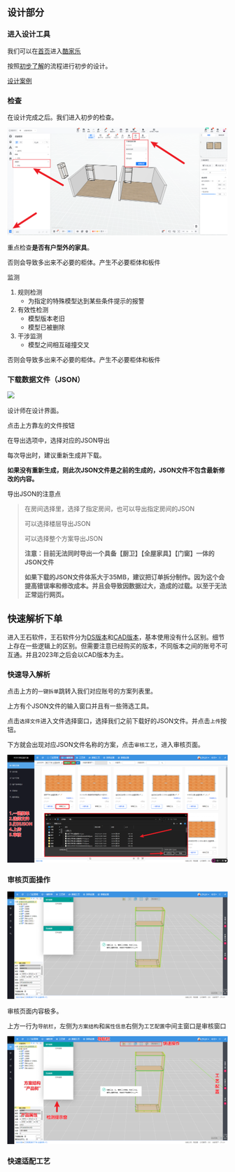 ## 设计部分

### 进入设计工具

我们可以在[首页](https://www.kodocode.cn/)进入[酷家乐](https://www.kujiale.com/)

按照[初步了解](https://wd.kodocode.cn/start/%E5%88%9D%E6%AD%A5%E4%BA%86%E8%A7%A3.html#%E8%BF%9B%E5%85%A5%E8%BD%AF%E4%BB%B6%E4%B8%BB%E9%A1%B5)的流程进行初步的设计。

[设计案例]()

### 检查

在设计完成之后。我们进入初步的检查。

![](../picture/start/下单前检查.png)

重点检查**是否有户型外的家具**。

否则会导致多出来不必要的柜体。产生不必要柜体和板件

监测

1. 规则检测
   - 为指定的特殊模型达到某些条件提示的报警
2. 有效性检测
   - 模型版本老旧
   - 模型已被删除
3. 干涉监测
   - 模型之间相互碰撞交叉

否则会导致多出来不必要的柜体。产生不必要柜体和板件

### 下载数据文件（JSON）

![](../picture/start/JSON操作.gif)

设计师在设计界面。

点击上方靠左的文件按钮

在导出选项中，选择对应的JSON导出

每次导出时，建议重新生成并下载。

**如果没有重新生成，则此次JSON文件是之前的生成的，JSON文件不包含最新修改的内容。**

导出JSON的注意点

> 在房间选择里，选择了指定房间，也可以导出指定房间的JSON
>
> 可以选择楼层导出JSON
>
> 可以选择整个方案导出JSON
>
> **注意：目前无法同时导出一个具备【厨卫】【全屋家具】【门窗】一体的JSON文件**
>
> **如果下载的JSON文件体系大于35MB，建议把订单拆分制作。因为这个会提高错误率和修改成本。并且会导致因数据过大，造成的过载。以至于无法正常运行网页。**

## 快速解析下单

进入王石软件，王石软件分为[DS版本](https://ds.wongshek.cn/a)和[CAD版本](https://cad.wongshek.cn/a)，基本使用没有什么区别。细节上存在一些逻辑上的区别。但需要注意已经购买的版本，不同版本之间的账号不可互通。并且2023年之后会以CAD版本为主。

### 快速导入解析

点击上方的`一键拆单`跳转入我们对应账号的方案列表里。

上方有个JSON文件的输入窗口并且有一些筛选工具。

点击`选择文件`进入文件选择窗口，选择我们之前下载好的JSON文件。并点击`上传`按钮。

下方就会出现对应JSON文件名称的方案，点击`审核工艺`，进入审核页面。

![](../picture/start/上传JSON.png)

### 审核页面操作

![](../picture/start/审核界面.png)

审核页面内容极多。

上方一行为`导航栏`，左侧为`方案结构`和`属性信息`右侧为`工艺配置`中间主窗口是审核窗口

![](../picture/start/审核界面2.png)

### 快速适配工艺

